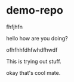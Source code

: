 # demo-repo
fhfjhfn

hello how are you doing?

ofhfhhfdhfwhdfhwdf

This is trying out stuff.

okay that's cool mate.
